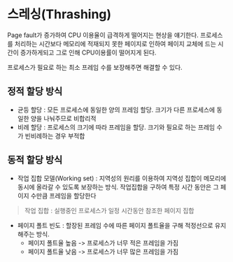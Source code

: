 # 스레싱(Thrashing)
Page fault가 증가하여 CPU 이용율이 급격하게 떨어지는 현상을 얘기한다. 
프로세스를 처리하는 시간보다 메모리에 적재되지 못한 페이지로 인하여 페이지 교체에 드는 시간이 증가하게되고 그로 인해 CPU이용률이 떨어지게 된다.

프로세스가 필요로 하는 최소 프레임 수를 보장해주면 해결할 수 있다.
## 정적 할당 방식
+ 균등 할당 : 모든 프로세스에 동일한 양의 프레임 할당. 크기가 다른 프로세스에 동일한 양을 나눠주므로 비합리적
+ 비례 할당 : 프로세스의 크기에 따라 프레임을 할당. 크기와 필요로 하는 프레임 수가 빈비례하는 경우 부적합

## 동적 할당 방식
+ 작업 집합 모델(Working set) : 지역성의 원리를 이용하여 지역성 집합이 메모리에 동시에 올라갈 수 있도록 보장하는 방식. 작업집합을 구하여 특정 시간 동안은 그 페이지 수만큼 프레임을 할당한다
> 작업 집합 : 실행중인 프로세스가 일정 시간동안 참조한 페이지 집합

+ 페이지 폴트 빈도 : 할장된 프레임 수에 따른 페이지 폴트율을 구해 적정선으로 유지해주는 방식.
  + 페이지 폴트율 높음 -> 프로세스가 너무 적은 프레임을 가짐
  + 페이지 폴트율 낮음 -> 프로세스가 너무 많은 프레임을 가짐
